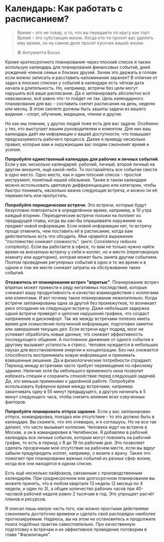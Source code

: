 # Календарь: Как работать с расписанием?

> Время – это не товар, а то, что вы передаете по кругу как торт. Время – это субстанция жизни. Когда кто-то просит вас уделить ему время, он на самом деле просит кусочек вашей жизни.
>
> ©️ Антуанетта Боско

Кроме краткосрочного планирования через плоский список я также использую календарь для планирования финансовых событий, дней рождений членов семьи и близких друзей. Зачем это держать в голове если можно записать и расставить напоминания заранее? В отличие от задач в плоских списках у событий в календаре есть чёткая дата начала и длительность. Но, например, встречи без цели могут нарушить всё ваше расписание. Да и запланировать абсолютно всё невозможно, всё равно что-то пойдет не так. Цель календарного планирования для вас - составить скелет расписания на день, неделю или месяц. В этом скелете должны быть зашиты задачи из вашего видения - спорт, обучение, медицина, чтение и другие.

Но как мы помним, у других людей тоже есть для вас задачи. Особенно у тех, кто выступает вашим руководителем и клиентом. Для них ваш календарь даёт им информации о вашей доступности, что повышает предсказуемость рабочего процесса. Далее я приведу несколько правил, которые вам и окружающим вас людям сэкономят время и усилия. 

**Попробуйте единственный календарь для рабочих и личных событий**. Если у вас несколько календарей: рабочий, личный, второй личный на другом аккаунте, ещё какой-либо. То постарайтесь все событие свести в одно место. Одно место, как и один плоский список - простой инструмент, понятный нашей обезьянке. Также в таком календаре можно использовать цветовую дифференциацию или категории, чтобы быстро понимать, насколько важна следующая встреча, и можно ли её переместить или пропустить.

**Попробуйте периодические встречи**. Это встречи, которые будут безусловно повторяться в определённое время, например, в 10 утра каждый вторник. Периодические встречи похожи на поллинг из предыдущей главы, когда вы как-бы опрашиваете окружение на предмет новой информации. Если новой информации нет, то встречу проще отменить, чем поставить её в расписание, когда вам действительно есть что обсудить. Мне нравится выражение "постоянство снижает сложность". (англ: Consistency reduces complexity). Если вы работаете в офисе, то вам не только нужно найти время на внезапную встречу у себя и коллег, но и место (переговорную комнату или аудиторию), которая может быть занята другим событием. Поэтом проведение регулярных событий в одно и то же время и в одном и том же месте снижает затраты на обслуживание таких событий.

**Откажитесь от планирования встреч "впритык"**. Планирование встреч впритык может привести к ряду негативных последствий, которые снижают вашу продуктивность и качество взаимодействия с коллегами или клиентами. И вот почему такое планирование нежелательно. Когда встречи запланированы одна за другой без промежутков, то возникает риск опоздания на следующую встречу. Даже небольшая задержка одной встречи приведет к цепочке нарушений графика, что создаст напряжение и дискомфорт. Так же между встречами полезно иметь время для осмысления полученной информации, подготовки заметок или завершения текущих дел. Если встречи идут подряд, мозг не успевает обработать новые данные, что снижает эффективность последующего общения. А постоянное движение от одного события к другому вызывает усталость и стресс. Человек нуждается в небольших паузах для восстановления энергии и концентрации. Без них снижается способность воспринимать новую информацию и принимать взвешенные решения. Да и физиологические потребности страдают. Переход между встречами часто требует перемещения по офисному зданию. Наличие хотя бы небольшого временного окна позволит избежать спешки и сохранить спокойствие перед следующей задачей. Да, это меньше применимо к удалённой работе. Попробуйте использовать буферное время между встречами, например заканчивать одну в 55 минут предыдущего, а другую начинать в 5 минут следующего часа, чтобы снизить влияние всех озвученных факторов.

**Попробуйте планировать отпуск заранее**. Если у вас запланирован отпуск, командировка, поездка или отсутствие - то это должно быть в календаре. Вы скажете, что это очевидно, и я соглашусь. Но не все так делают, что часто вызывает коллизии. Человека ждут на встрече в Москве, а он в командировке в Челябинске. Я добавляю в рабочий календарь все личные события, которые могут повлиять на рабочий график, то есть в период с 8 до 19 по рабочим дня. Это позволяет сделать прозрачным моё отсутствие на рабочем месте, если вы вдруг забыли предупредить коллег, например, о визите к врачу. Также это помогает при планировании важных событий из разных сфер жизни, когда все они находятся в одном списке.

Есть ещё несколько лайфхаков, связанным с производственным календарём. При среднесрочном или долгосрочном планировании вы можете принять, что в любом квартале 13 недель (2 месяца по 4 недели, и один по 3), а общее количество рабочих часов при 40-часовой рабочей неделе равно 2 тысячам в год. Это упрощает расчёт планов и ресурсов.

Я описал лишь малую часть того, как можно простыми действиями сэкономить достаточно времени и сделать свой распорядок наиболее прогнозируемым. Надеюсь, вы на этом не остановитесь и продолжите поиск подобных практик самостоятельно. Про качественную подготовку к встречам и их эффективное проведение поговорим в главе "Фасилитация".
